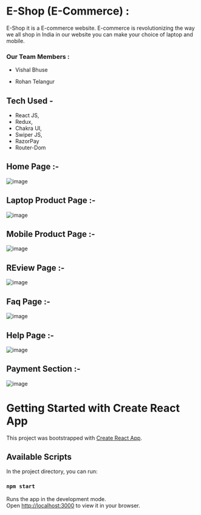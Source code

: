 # E-Shop (E-Commerce) :
E-Shop it is a E-commerce website. E-commerce is revolutionizing the way we all shop in India in our website you can make your choice of laptop and mobile.
### Our Team Members :

- Vishal Bhuse 

- Rohan Telangur

## Tech Used -
- React JS,
- Redux,
- Chakra UI,
- Swiper JS,
- RazorPay
- Router-Dom

## Home Page :-
![image](https://user-images.githubusercontent.com/101569259/190621002-a1c514ed-83c7-428e-b38d-a1c1d70135a7.png)


## Laptop Product Page :-
![image](https://user-images.githubusercontent.com/101569259/190621253-988d3a6b-2495-4e76-821e-8a29342a12c5.png)


## Mobile Product Page :-
![image](https://user-images.githubusercontent.com/101569259/190621480-8c1bf71f-8990-4c32-b343-0e7ac3a52c40.png)

## REview Page :-
![image](https://user-images.githubusercontent.com/101569259/190621726-a3436576-d301-4dba-82b4-ebd053d04cce.png)


## Faq Page :-
![image](https://user-images.githubusercontent.com/101569259/190621546-5e11ff99-962c-434a-a687-5467889efda2.png)


## Help Page :-
![image](https://user-images.githubusercontent.com/101569259/190621655-2ba33e89-5dd9-4e21-b24f-34a1b3175f7c.png)

## Payment Section :-
![image](https://user-images.githubusercontent.com/101569259/199031716-7b0a7b6a-ddad-4a99-a3d9-8c11c168ce81.png)



# Getting Started with Create React App

This project was bootstrapped with [Create React App](https://github.com/facebook/create-react-app).

## Available Scripts

In the project directory, you can run:

### `npm start`

Runs the app in the development mode.\
Open [http://localhost:3000](http://localhost:3000) to view it in your browser.


